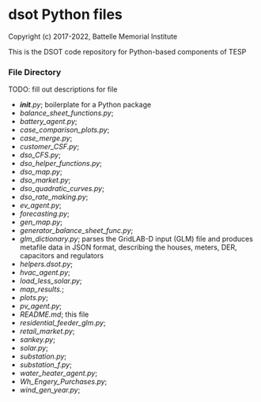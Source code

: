 # dsot Python files

Copyright (c) 2017-2022, Battelle Memorial Institute

This is the DSOT code repository for Python-based components of TESP

### File Directory
TODO: fill out descriptions for file

- *__init__.py*; boilerplate for a Python package
- *balance_sheet_functions.py*;
- *battery_agent.py*;
- *case_comparison_plots.py*;
- *case_merge.py*; 
- *customer_CSF.py*;
- *dso_CFS.py*;
- *dso_helper_functions.py*;
- *dso_map.py*; 
- *dso_market.py*; 
- *dso_quadratic_curves.py*;
- *dso_rate_making.py*;
- *ev_agent.py*;
- *forecasting.py*; 
- *gen_map.py*;
- *generator_balance_sheet_func.py*;
- *glm_dictionary.py*; parses the GridLAB-D input (GLM) file and produces metafile data in JSON format, describing the houses, meters, DER, capacitors and regulators
- *helpers.dsot.py*;
- *hvac_agent.py*;
- *load_less_solar.py*;
- *map_results.*;
- *plots.py*;
- *pv_agent.py*;
- *README.md*; this file
- *residential_feeder_glm.py*; 
- *retail_market.py*; 
- *sankey.py*;
- *solar.py*;
- *substation.py*; 
- *substation_f.py*; 
- *water_heater_agent.py*;
- *Wh_Engery_Purchases.py*;
- *wind_gen_year.py*;
